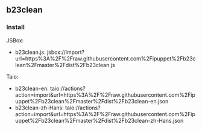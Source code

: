 ## b23clean

### Install

JSBox:
- b23clean.js: jsbox://import?url=https%3A%2F%2Fraw.githubusercontent.com%2Fipuppet%2Fb23clean%2Fmaster%2Fdist%2Fb23clean.js

Taio:
- b23clean-en: taio://actions?action=import&url=https%3A%2F%2Fraw.githubusercontent.com%2Fipuppet%2Fb23clean%2Fmaster%2Fdist%2Fb23clean-en.json
- b23clean-zh-Hans: taio://actions?action=import&url=https%3A%2F%2Fraw.githubusercontent.com%2Fipuppet%2Fb23clean%2Fmaster%2Fdist%2Fb23clean-zh-Hans.json
